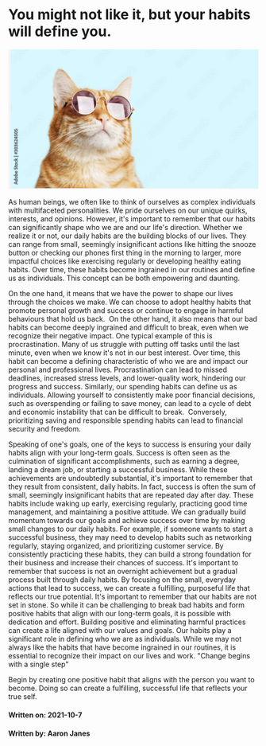  
# You might not like it, but your habits will define you.
![cat pick](/images/cat.png)

As human beings, we often like to think of ourselves as complex individuals with multifaceted personalities. We pride ourselves on our unique quirks, interests, and opinions. However, it's important to remember that our habits can significantly shape who we are and our life's direction.
Whether we realize it or not, our daily habits are the building blocks of our lives. They can range from small, seemingly insignificant actions like hitting the snooze button or checking our phones first thing in the morning to larger, more impactful choices like exercising regularly or developing healthy eating habits. Over time, these habits become ingrained in our routines and define us as individuals.
This concept can be both empowering and daunting. 

On the one hand, it means that we have the power to shape our lives through the choices we make. We can choose to adopt healthy habits that promote personal growth and success or continue to engage in harmful behaviours that hold us back. 
On the other hand, it also means that our bad habits can become deeply ingrained and difficult to break, even when we recognize their negative impact.
One typical example of this is procrastination. Many of us struggle with putting off tasks until the last minute, even when we know it's not in our best interest. Over time, this habit can become a defining characteristic of who we are and impact our personal and professional lives. Procrastination can lead to missed deadlines, increased stress levels, and lower-quality work, hindering our progress and success.
Similarly, our spending habits can define us as individuals. Allowing yourself to consistently make poor financial decisions, such as overspending or failing to save money, can lead to a cycle of debt and economic instability that can be difficult to break. 
Conversely, prioritizing saving and responsible spending habits can lead to financial security and freedom.

Speaking of one's goals, one of the keys to success is ensuring your daily habits align with your long-term goals. Success is often seen as the culmination of significant accomplishments, such as earning a degree, landing a dream job, or starting a successful business. While these achievements are undoubtedly substantial, it's important to remember that they result from consistent, daily habits.
In fact, success is often the sum of small, seemingly insignificant habits that are repeated day after day. These habits include waking up early, exercising regularly, practicing good time management, and maintaining a positive attitude.
We can gradually build momentum towards our goals and achieve success over time by making small changes to our daily habits. For example, if someone wants to start a successful business, they may need to develop habits such as networking regularly, staying organized, and prioritizing customer service. By consistently practicing these habits, they can build a strong foundation for their business and increase their chances of success. It's important to remember that success is not an overnight achievement but a gradual process built through daily habits. By focusing on the small, everyday actions that lead to success, we can create a fulfilling, purposeful life that reflects our true potential.
It's important to remember that our habits are not set in stone. So while it can be challenging to break bad habits and form positive habits that align with our long-term goals, it is possible with dedication and effort. Building positive and eliminating harmful practices can create a life aligned with our values and goals.
Our habits play a significant role in defining who we are as individuals. While we may not always like the habits that have become ingrained in our routines, it is essential to recognize their impact on our lives and work.
"Change begins with a single step"

Begin by creating one positive habit that aligns with the person you want to become.
Doing so can create a fulfilling, successful life that reflects your true self.

#### Written on: 2021-10-7 
#### Written by: Aaron Janes
